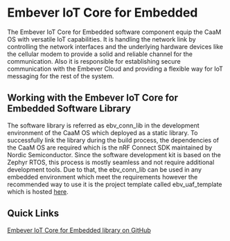 # Embever IoT Core for Embedded

The Embever IoT Core for Embedded software component equip the CaaM OS with versatile IoT capabilities.
It is handling the network link by controlling the network interfaces and the underlying hardware devices like the
cellular modem to provide a solid and reliable channel for the communication. Also it is responsible for
establishing secure communication with the Embever Cloud and providing a flexible way for IoT messaging for the rest of the system.

## Working with the Embever IoT Core for Embedded Software Library
The software library is referred as ebv_conn_lib in the development environment of the CaaM OS which deployed as a static library. To successfully link the library during the build process, the dependencies of the CaaM OS are required which is the nRF Connect SDK maintained by Nordic Semiconductor. Since the software development kit is based on the Zephyr RTOS, this process is mostly seamless and not require additional development tools. Due to that, the ebv_conn_lib can be used in any embedded environment which meet the requirements however the
recommended way to use it is the project template called ebv_uaf_template which is hosted [here](https://github.com/Embever/ebv_UAF_template).

## Quick Links
[Embever IoT Core for Embedded library on GitHub](https://github.com/Embever/ebv_conn_lib/tree/master)
